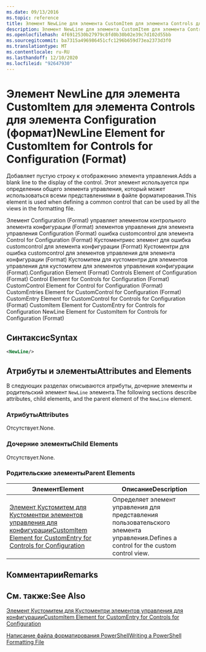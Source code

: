 ```yaml
---
ms.date: 09/13/2016
ms.topic: reference
title: Элемент NewLine для элемента CustomItem для элемента Controls для элемента Configuration (формат)
description: Элемент NewLine для элемента CustomItem для элемента Controls для элемента Configuration (формат)
ms.openlocfilehash: 4f6912530b27979c8fd0b30b02e39c7d102d55bb
ms.sourcegitcommit: ba7315a496986451cfc1296b659d73ea2373d3f0
ms.translationtype: MT
ms.contentlocale: ru-RU
ms.lasthandoff: 12/10/2020
ms.locfileid: "92647930"
---
```

# <a name="newline-element-for-customitem-for-controls-for-configuration-format"></a><span data-ttu-id="ef054-103">Элемент NewLine для элемента CustomItem для элемента Controls для элемента Configuration (формат)</span><span class="sxs-lookup"><span data-stu-id="ef054-103">NewLine Element for CustomItem for Controls for Configuration (Format)</span></span>

<span data-ttu-id="ef054-104">Добавляет пустую строку к отображению элемента управления.</span><span class="sxs-lookup"><span data-stu-id="ef054-104">Adds a blank line to the display of the control.</span></span> <span data-ttu-id="ef054-105">Этот элемент используется при определении общего элемента управления, который может использоваться всеми представлениями в файле форматирования.</span><span class="sxs-lookup"><span data-stu-id="ef054-105">This element is used when defining a common control that can be used by all the views in the formatting file.</span></span>

<span data-ttu-id="ef054-106">Элемент Configuration (Format) управляет элементом контрольного элемента конфигурации (Format) элементов управления для элемента управления Configuration (Format) ошибка customcontrol для элемента Control for Configuration (Format) Кустоментриес элемент для ошибка customcontrol для элемента конфигурации (Format) Кустоментри для ошибка customcontrol для элементов управления для элемента конфигурации (Format) Кустомитем для кустоментри для элементов управления для кустомитем для элементов управления конфигурации (Format).</span><span class="sxs-lookup"><span data-stu-id="ef054-106">Configuration Element (Format) Controls Element of Configuration (Format) Control Element for Controls for Configuration (Format) CustomControl Element for Control for Configuration (Format) CustomEntries Element for CustomControl for Configuration (Format) CustomEntry Element for CustomControl for Controls for Configuration (Format) CustomItem Element for CustomEntry for Controls for Configuration NewLine Element for CustomItem for Controls for Configuration (Format)</span></span>

## <a name="syntax"></a><span data-ttu-id="ef054-107">Синтаксис</span><span class="sxs-lookup"><span data-stu-id="ef054-107">Syntax</span></span>

```xml
<NewLine/>
```

## <a name="attributes-and-elements"></a><span data-ttu-id="ef054-108">Атрибуты и элементы</span><span class="sxs-lookup"><span data-stu-id="ef054-108">Attributes and Elements</span></span>

<span data-ttu-id="ef054-109">В следующих разделах описываются атрибуты, дочерние элементы и родительский элемент `NewLine` элемента.</span><span class="sxs-lookup"><span data-stu-id="ef054-109">The following sections describe attributes, child elements, and the parent element of the `NewLine` element.</span></span>

### <a name="attributes"></a><span data-ttu-id="ef054-110">Атрибуты</span><span class="sxs-lookup"><span data-stu-id="ef054-110">Attributes</span></span>

<span data-ttu-id="ef054-111">Отсутствует.</span><span class="sxs-lookup"><span data-stu-id="ef054-111">None.</span></span>

### <a name="child-elements"></a><span data-ttu-id="ef054-112">Дочерние элементы</span><span class="sxs-lookup"><span data-stu-id="ef054-112">Child Elements</span></span>

<span data-ttu-id="ef054-113">Отсутствует.</span><span class="sxs-lookup"><span data-stu-id="ef054-113">None.</span></span>

### <a name="parent-elements"></a><span data-ttu-id="ef054-114">Родительские элементы</span><span class="sxs-lookup"><span data-stu-id="ef054-114">Parent Elements</span></span>

|<span data-ttu-id="ef054-115">Элемент</span><span class="sxs-lookup"><span data-stu-id="ef054-115">Element</span></span>|<span data-ttu-id="ef054-116">Описание</span><span class="sxs-lookup"><span data-stu-id="ef054-116">Description</span></span>|
|-------------|-----------------|
|[<span data-ttu-id="ef054-117">Элемент Кустомитем для Кустоментри элементов управления для конфигурации</span><span class="sxs-lookup"><span data-stu-id="ef054-117">CustomItem Element for CustomEntry for Controls for Configuration</span></span>](./customitem-element-for-customentry-for-controls-for-configuration-format.md)|<span data-ttu-id="ef054-118">Определяет элемент управления для представления пользовательского элемента управления.</span><span class="sxs-lookup"><span data-stu-id="ef054-118">Defines a control for the custom control view.</span></span>|

## <a name="remarks"></a><span data-ttu-id="ef054-119">Комментарии</span><span class="sxs-lookup"><span data-stu-id="ef054-119">Remarks</span></span>

## <a name="see-also"></a><span data-ttu-id="ef054-120">См. также:</span><span class="sxs-lookup"><span data-stu-id="ef054-120">See Also</span></span>

[<span data-ttu-id="ef054-121">Элемент Кустомитем для Кустоментри элементов управления для конфигурации</span><span class="sxs-lookup"><span data-stu-id="ef054-121">CustomItem Element for CustomEntry for Controls for Configuration</span></span>](./customitem-element-for-customentry-for-controls-for-configuration-format.md)

[<span data-ttu-id="ef054-122">Написание файла форматирования PowerShell</span><span class="sxs-lookup"><span data-stu-id="ef054-122">Writing a PowerShell Formatting File</span></span>](./writing-a-powershell-formatting-file.md)
